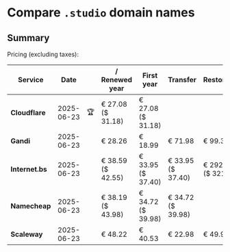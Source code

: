 # Compare `.studio` domain names

## Summary

Pricing (excluding taxes):

| Service | Date |  | / Renewed year | First year | Transfer | Restoration |
|--|--|--|--|--|--|--|
| **Cloudflare** | 2025-06-23 | 🏆 | € 27.08<br>($ 31.18) | € 27.08<br>($ 31.18) |  |  |
| **Gandi** | 2025-06-23 |  | € 28.26 | € 18.99 | € 71.98 | € 99.31 |
| **Internet.bs** | 2025-06-23 |  | € 38.59<br>($ 42.55) | € 33.95<br>($ 37.40) | € 33.95<br>($ 37.40) | € 292.05<br>($ 321.75) |
| **Namecheap** | 2025-06-23 |  | € 38.19<br>($ 43.98) | € 34.72<br>($ 39.98) | € 34.72<br>($ 39.98) |  |
| **Scaleway** | 2025-06-23 |  | € 48.22 | € 40.53 | € 22.98 | € 49.99 |
